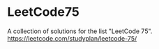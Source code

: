 # LeetCode75
A collection of solutions for the list "LeetCode 75". https://leetcode.com/studyplan/leetcode-75/
